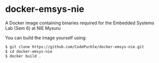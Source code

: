 # docker-emsys-nie

A Docker image containing binaries required for the Embedded Systems Lab (Sem 6) at NIE Mysuru

You can build the image yourself using:

```sh
$ git clone https://github.com/CodePurble/docker-emsys-nie.git
$ cd docker-emsys-nie
$ docker build .
```
